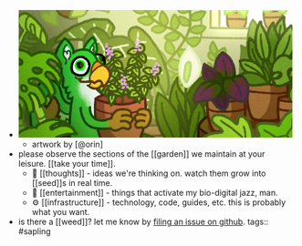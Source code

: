 - ![](../assets/Screenshot_from_2023-08-12_23-36-59_1691898902368_0.png)
	- artwork by [@orin]
- please observe the sections of the [[garden]] we maintain at your leisure. [[take your time]].
	- 🤔 [[thoughts]] - ideas we're thinking on. watch them grow into [[seed]]s in real time.
	- 👀 [[entertainment]] - things that activate my bio-digital jazz, man.
	- ⚙️ [[infrastructure]] - technology, code, guides, etc. this is probably what you want.
- is there a [[weed]]? let me know by [filing an issue on github](https://github.com/TacoWolf/garden/issues).
tags:: #sapling
